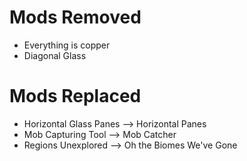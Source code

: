 # Mods Removed
- Everything is copper
- Diagonal Glass
# Mods Replaced
- Horizontal Glass Panes --> Horizontal Panes
- Mob Capturing Tool --> Mob Catcher
- Regions Unexplored --> Oh the Biomes We've Gone